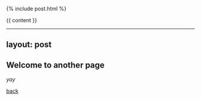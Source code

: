 {% include post.html %}

{{ content }}

---
layout: post
---

## Welcome to another page

_yay_

[back](./)
